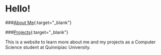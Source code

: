 # Hello!

###[About Me](https://gegoldberg.github.io/aboutMe){:target="_blank"}

###[Projects](https://gegoldberg.github.io/aboutMe){:target="_blank"}

This is a website to learn more about me and my projects as a Computer Science student at Quinnipiac University.
